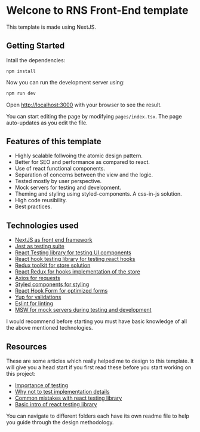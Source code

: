 # Welcone to RNS Front-End template
This template is made using NextJS.

## Getting Started
Intall the dependencies:
```
npm install
```
Now you can run the development server using:

```bash
npm run dev
```

Open [http://localhost:3000](http://localhost:3000) with your browser to see the result.

You can start editing the page by modifying `pages/index.tsx`. The page auto-updates as you edit the file.

## Features of this template
- Highly scalable follwoing the atomic design pattern.
- Better for SEO and performance as compared to react.
- Use of react functional components.
- Separation of concerns between the view and the logic.
- Tested mostly by user perspective.
- Mock servers for testing and development.
- Theming and styling using styled-components. A css-in-js solution.
- High code reusibility.
- Best practices.

## Technologies used
- [NextJS as front end framework](https://nextjs.org/)
- [Jest as testing suite](https://jestjs.io/)
- [React Testing library for testing UI components](https://testing-library.com/docs/react-testing-library/intro/)
- [React hook testing library for testing react hooks](https://github.com/testing-library/react-hooks-testing-library)
- [Redux toolkit for store solution](https://redux-toolkit.js.org/)
- [React Redux for hooks implementation of the store](https://react-redux.js.org/)
- [Axios for requests](https://github.com/axios/axios)
- [Styled components for styling](https://styled-components.com/)
- [React Hook Form for optimized forms](https://react-hook-form.com/)
- [Yup for validations](https://www.npmjs.com/package/yup)
- [Eslint for linting](https://eslint.org/)
- [MSW for mock servers during testing and development](https://mswjs.io/)

I would recommend before starting you must have basic knowledge of all the above mentioned technologies.

## Resources
These are some articles which really helped me to design to this template. It will give you a head start if you first read these before you start working on this project:

- [Importance of testing](https://testingjavascript.com/)
- [Why not to test implementation details](https://kentcdodds.com/blog/testing-implementation-details)
- [Common mistakes with react testing library](https://kentcdodds.com/blog/common-mistakes-with-react-testing-library)
- [Basic intro of react testing library](https://www.robinwieruch.de/react-testing-library)

You can navigate to different folders each have its own readme file to help you guide through the design methodology.
